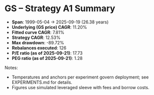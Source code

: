 # GS – Strategy A1 Summary

- **Span**: 1999-05-04 → 2025-09-19 (26.38 years)
- **Underlying (GS price) CAGR**: 11.20%
- **Fitted curve CAGR**: 7.81%
- **Strategy CAGR**: 12.53%
- **Max drawdown**: -89.72%
- **Rebalances executed**: 126
- **P/E ratio (as of 2025-09-21)**: 17.73
- **PEG ratio (as of 2025-09-21)**: 1.28

Notes:

- Temperatures and anchors per experiment govern deployment; see EXPERIMENTS.md for details.
- Figures use simulated leveraged sleeve with fees and borrow costs.

